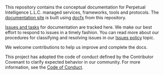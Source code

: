This repository contains the conceptual documentation for Perpetual Intelligence L.L.C. managed services, frameworks, tools and protocols. The [documentation site](https://docs.perpetualintelligence.com) is built using [docfx](https://dotnet.github.io/docfx/) from this repository.

[Issues and tasks](https://github.com/perpetualintelligence/docs/issues) for documentation are tracked here. We make our best effort to respond to issues in a timely fashion. You can read more about our procedures for classifying and resolving issues in our [Issues policy](https://github.com/perpetualintelligence/terms/blob/main/issues-policy.md) topic.

We welcome contributions to help us improve and complete the docs.

This project has adopted the code of conduct defined by the Contributor Covenant to clarify expected behavior in our community.
For more information, see the [Code of Conduct](https://github.com/perpetualintelligence/terms/blob/main/CODE_OF_CONDUCT.md).
